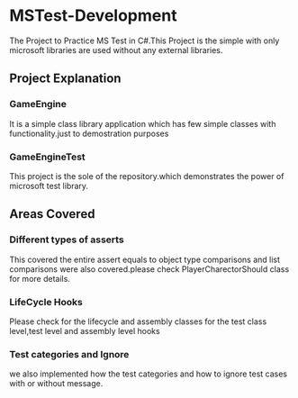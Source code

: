 # MSTest-Development

The Project to Practice MS Test in C#.This Project is the simple with only microsoft libraries are used without any 
external libraries.

## Project Explanation

### GameEngine
 It is a simple class library application which has few simple classes with functionality.just to demostration purposes

### GameEngineTest

This project is the sole of the repository.which demonstrates the power of microsoft test library.

## Areas Covered

### Different types of asserts
 This covered the entire assert equals to object type comparisons and list comparisons were also covered.please check PlayerCharectorShould class
for more details.

### LifeCycle Hooks

Please check for the lifecycle and assembly classes for the test class level,test level  and assembly level hooks

### Test categories and Ignore 

we also implemented how the test categories and how to ignore test cases with or without message.


